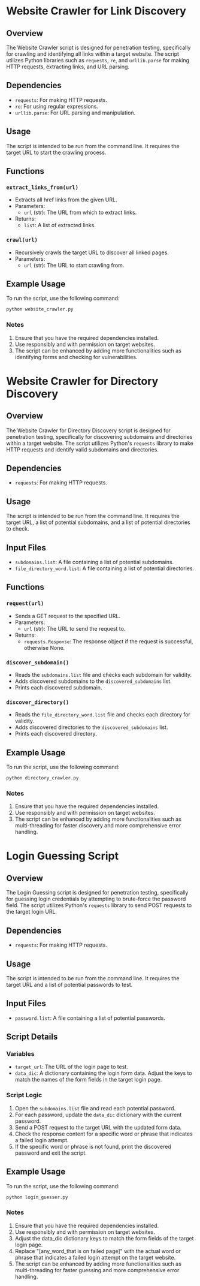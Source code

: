 # Website Crawler for Link Discovery

## Overview

The Website Crawler script is designed for penetration testing, specifically for crawling and identifying all links within a target website. The script utilizes Python libraries such as `requests`, `re`, and `urllib.parse` for making HTTP requests, extracting links, and URL parsing.

## Dependencies

- `requests`: For making HTTP requests.
- `re`: For using regular expressions.
- `urllib.parse`: For URL parsing and manipulation.

## Usage

The script is intended to be run from the command line. It requires the target URL to start the crawling process.

## Functions

### `extract_links_from(url)`

- Extracts all href links from the given URL.
- Parameters:
  - `url` (str): The URL from which to extract links.
- Returns:
  - `list`: A list of extracted links.

### `crawl(url)`

- Recursively crawls the target URL to discover all linked pages.
- Parameters:
  - `url` (str): The URL to start crawling from.

## Example Usage

To run the script, use the following command:

```bash
python website_crawler.py
```

### Notes

1. Ensure that you have the required dependencies installed.
2. Use responsibly and with permission on target websites.
3. The script can be enhanced by adding more functionalities such as identifying forms and checking for vulnerabilities.


# Website Crawler for Directory Discovery

## Overview

The Website Crawler for Directory Discovery script is designed for penetration testing, specifically for discovering subdomains and directories within a target website. The script utilizes Python's `requests` library to make HTTP requests and identify valid subdomains and directories.

## Dependencies

- `requests`: For making HTTP requests.

## Usage

The script is intended to be run from the command line. It requires the target URL, a list of potential subdomains, and a list of potential directories to check.

## Input Files

- `subdomains.list`: A file containing a list of potential subdomains.
- `file_directory_word.list`: A file containing a list of potential directories.

## Functions

### `request(url)`

- Sends a GET request to the specified URL.
- Parameters:
  - `url` (str): The URL to send the request to.
- Returns:
  - `requests.Response`: The response object if the request is successful, otherwise None.

### `discover_subdomain()`

- Reads the `subdomains.list` file and checks each subdomain for validity.
- Adds discovered subdomains to the `discovered_subdomains` list.
- Prints each discovered subdomain.

### `discover_directory()`

- Reads the `file_directory_word.list` file and checks each directory for validity.
- Adds discovered directories to the `discovered_subdomains` list.
- Prints each discovered directory.

## Example Usage

To run the script, use the following command:

```bash
python directory_crawler.py
```

### Notes

1. Ensure that you have the required dependencies installed.
2. Use responsibly and with permission on target websites.
3. The script can be enhanced by adding more functionalities such as multi-threading for faster discovery and more comprehensive error handling.


# Login Guessing Script

## Overview

The Login Guessing script is designed for penetration testing, specifically for guessing login credentials by attempting to brute-force the password field. The script utilizes Python's `requests` library to send POST requests to the target login URL.

## Dependencies

- `requests`: For making HTTP requests.

## Usage

The script is intended to be run from the command line. It requires the target URL and a list of potential passwords to test.

## Input Files

- `password.list`: A file containing a list of potential passwords.

## Script Details

### Variables

- `target_url`: The URL of the login page to test.
- `data_dic`: A dictionary containing the login form data. Adjust the keys to match the names of the form fields in the target login page.

### Script Logic

1. Open the `subdomains.list` file and read each potential password.
2. For each password, update the `data_dic` dictionary with the current password.
3. Send a POST request to the target URL with the updated form data.
4. Check the response content for a specific word or phrase that indicates a failed login attempt.
5. If the specific word or phrase is not found, print the discovered password and exit the script.

## Example Usage

To run the script, use the following command:

```bash
python login_guesser.py
```


### Notes

1. Ensure that you have the required dependencies installed.
2. Use responsibly and with permission on target websites.
3. Adjust the data_dic dictionary keys to match the form fields of the target login page.
4. Replace "[any_word_that is on failed page]" with the actual word or phrase that indicates a failed login attempt on the target website.
5. The script can be enhanced by adding more functionalities such as multi-threading for faster guessing and more comprehensive error handling.
